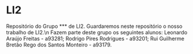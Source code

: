 # LI2
Repositório do Grupo *** de LI2.
Guardaremos neste repositório o nosso trabalho de LI2.\n
Fazem parte deste grupo os seguintes alunos:
Leonardo Araújo Freitas - a93281;
Rodrigo Pires Rodrigues - a93201;
Rui Guilherme Bretão Rego dos Santos Monteiro - a93179.
